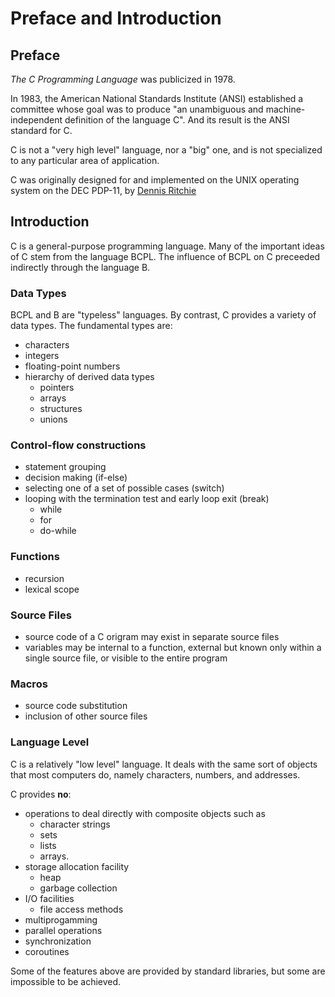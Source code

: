 # Preface and Introduction

## Preface

*The C Programming Language* was publicized in 1978.

In 1983, the American National Standards Institute (ANSI) established a
committee whose goal was to produce "an unambiguous and machine-independent
definition of the language C". And its result is the ANSI standard for C.

C is not a "very high level" language, nor a "big" one, and is not specialized
to any particular area of application.

C was originally designed for and implemented on the UNIX operating system on
the DEC PDP-11, by [Dennis Ritchie](https://en.wikipedia.org/wiki/Dennis_Ritchie)

## Introduction

C is a general-purpose programming language. Many of the important ideas of C
stem from the language BCPL. The influence of  BCPL on C preceeded indirectly
through the language B.

### Data Types

BCPL and B are "typeless" languages. By contrast, C provides a variety of data
types. The fundamental types are:

- characters
- integers
- floating-point numbers
- hierarchy of derived data types
  - pointers
  - arrays
  - structures
  - unions

### Control-flow constructions

- statement grouping
- decision making (if-else)
- selecting one of a set of possible cases (switch)
- looping with the termination test and early loop exit (break)
  - while
  - for
  - do-while

### Functions

- recursion
- lexical scope

### Source Files

- source code of a C origram may exist in separate source files
- variables may be internal to a function, external but known only within a
  single source file, or visible to the entire program

### Macros

- source code substitution
- inclusion of other source files

### Language Level

C is a relatively "low level" language. It deals with the same sort of objects
that most computers do, namely characters, numbers, and addresses.

C provides **no**:

- operations to deal directly with composite objects such as
  - character strings
  - sets
  - lists
  - arrays.
- storage allocation facility
  - heap
  - garbage collection
- I/O facilities
  - file access methods
- multiprogamming
- parallel operations
- synchronization
- coroutines

Some of the features above are provided by standard libraries, but some are
impossible to be achieved.
